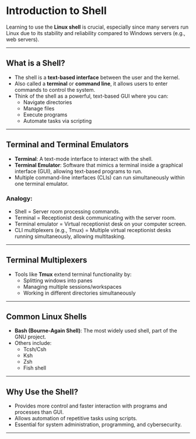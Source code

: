 # Introduction to Shell

Learning to use the **Linux shell** is crucial, especially since many servers run Linux due to its stability and reliability compared to Windows servers (e.g., web servers).

---

## What is a Shell?

- The shell is a **text-based interface** between the user and the kernel.
- Also called a **terminal** or **command line**, it allows users to enter commands to control the system.
- Think of the shell as a powerful, text-based GUI where you can:
  - Navigate directories
  - Manage files
  - Execute programs
  - Automate tasks via scripting

---

## Terminal and Terminal Emulators

- **Terminal**: A text-mode interface to interact with the shell.
- **Terminal Emulator**: Software that mimics a terminal inside a graphical interface (GUI), allowing text-based programs to run.
- Multiple command-line interfaces (CLIs) can run simultaneously within one terminal emulator.
  
### Analogy:
- Shell = Server room processing commands.
- Terminal = Receptionist desk communicating with the server room.
- Terminal emulator = Virtual receptionist desk on your computer screen.
- CLI multiplexers (e.g., Tmux) = Multiple virtual receptionist desks running simultaneously, allowing multitasking.

---

## Terminal Multiplexers

- Tools like **Tmux** extend terminal functionality by:
  - Splitting windows into panes
  - Managing multiple sessions/workspaces
  - Working in different directories simultaneously

---

## Common Linux Shells

- **Bash (Bourne-Again Shell)**: The most widely used shell, part of the GNU project.
- Others include:
  - Tcsh/Csh
  - Ksh
  - Zsh
  - Fish shell

---

## Why Use the Shell?

- Provides more control and faster interaction with programs and processes than GUI.
- Allows automation of repetitive tasks using scripts.
- Essential for system administration, programming, and cybersecurity.

---